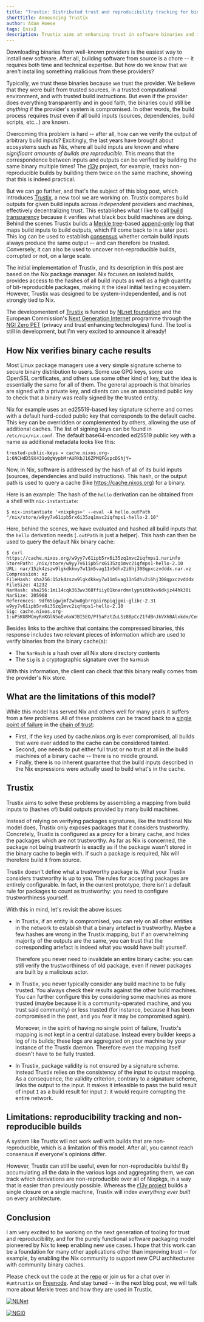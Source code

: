 ```yaml
---
title: "Trustix: Distributed trust and reproducibility tracking for binary caches"
shortTitle: Announcing Trustix
author: Adam Hoese
tags: [nix]
description: Trustix aims at enhancing trust in software binaries and improve reproducibility tracking using distributed binary caches.
---
```


Downloading binaries from well-known providers is the easiest way to install new software.
After all, building software from source is a chore -- it requires both time and technical expertise.
But how do we know that we aren't installing something malicious from these providers?

Typically, we trust these binaries because we trust the provider.
We believe that they were built from trusted sources, in a trusted computational environment, and with trusted build instructions.
But even if the provider does everything transparently and in good faith, the binaries could still be _anything_ if the provider's system is compromised.
In other words, the build process requires _trust_ even if all build inputs (sources, dependencies, build scripts, etc...) are known.

Overcoming this problem is hard -- after all, how can we verify the output of arbitrary build inputs?
Excitingly, the last years have brought about ecosystems such as Nix, where all build inputs are known and where _significant amounts of builds are reproducible_.
This means that the correspondence between inputs and outputs can be verified by building the same binary multiple times!
The [r13y](https://r13y.com/) project, for example, tracks non-reproducible builds by building them twice on the same machine, showing that this is indeed practical.

But we can go further, and that's the subject of this blog post, which introduces [Trustix][trustix], a new tool we are working on.
Trustix compares build outputs for given build inputs across _independent_ providers and machines, effectively decentralizing trust.
This establishes what I like to call [build transparency][build-transparency] because it verifies what black box build machines are doing.
Behind the scenes Trustix builds a [Merkle tree][merkle-tree]-based [append-only][append-only] log that maps build inputs to build outputs, which I'll come back to in a later post.
This log can be used to establish [consensus][consensus] whether certain build inputs always produce the same output -- and can therefore be trusted.
Conversely, it can also be used to uncover non-reproducible builds, corrupted or not, on a large scale.

The initial implementation of Trustix, and its description in this post are based on the Nix package manager.
Nix focuses on isolated builds, provides access to the hashes of all build inputs as well as a high quantity of bit-reproducible packages, making it the ideal initial testing ecosystem.
However, Trustix was designed to be system-independented, and is not strongly tied to Nix.

The developmentent of [Trustix][trustix] is funded by [NLnet foundation][nlnet] and the European Commission's [Next Generation Internet][ngi] programme through the [NGI Zero PET][pet] (privacy and trust enhancing technologies) fund.
The tool is still in development, but I'm very excited to announce it already!

## How Nix verifies binary cache results

Most Linux package managers use a very simple signature scheme to secure binary distribution to users.
Some use GPG keys, some use OpenSSL certificates, and others use some other kind of key, but the idea is essentially the same for all of them.
The general approach is that binaries are signed with a private key, and clients can use an associated public key to check that a binary was really signed by the trusted entity.

Nix for example uses an ed25519-based key signature scheme and comes with a default hard-coded public key that corresponds to the default cache.
This key can be overridden or complemented by others, allowing the use of additional caches.
The list of signing keys can be found in `/etc/nix/nix.conf`.
The default base64-encoded ed25519 public key with a name as additional metadata looks like this:

```
trusted-public-keys = cache.nixos.org-1:6NCHdD59X431o0gWypbMrAURkbJ16ZPMQFGspcDShjY=
```

Now, in Nix, software is addressed by the hash of all of its build inputs (sources, dependencies and build instructions).
This hash, or the output path is used to query a cache (like <https://cache.nixos.org>) for a binary.

Here is an example:
The hash of the `hello` derivation can be obtained from a shell with `nix-instantiate`:

```
$ nix-instantiate '<nixpkgs>' --eval -A hello.outPath
"/nix/store/w9yy7v61ipb5rx6i35zq1mvc2iqfmps1-hello-2.10"
```

Here, behind the scenes, we have evaluated and hashed all build inputs that the `hello` derivation needs (`.outPath` is just a helper).
This hash can then be used to query the default Nix binary cache:

```
$ curl https://cache.nixos.org/w9yy7v61ipb5rx6i35zq1mvc2iqfmps1.narinfo
StorePath: /nix/store/w9yy7v61ipb5rx6i35zq1mvc2iqfmps1-hello-2.10
URL: nar/15zk4zszw9lgkdkkwy7w11m5vag11n5dhv2i6hj308qpxczvdddx.nar.xz
Compression: xz
FileHash: sha256:15zk4zszw9lgkdkkwy7w11m5vag11n5dhv2i6hj308qpxczvdddx
FileSize: 41232
NarHash: sha256:1mi14cqk363wv368ffiiy01knardmnlyphi6h9xv6dkjz44hk30i
NarSize: 205968
References: 9df65igwjmf2wbw0gbrrgair6piqjgmi-glibc-2.31 w9yy7v61ipb5rx6i35zq1mvc2iqfmps1-hello-2.10
Sig: cache.nixos.org-1:uP5KU8MCmyRnKGlN5oEv6xWJBI5EO/Pf5aFztZuLSz8BpCcZ1fdBnJkVXhBAlxkdm/CemsgQskhwvyd2yghTAg==
```

Besides links to the archive that contains the compressed binaries, this response includes two relevant pieces of information which are used to verify binaries from the binary cache(s):

- The `NarHash` is a hash over all Nix store directory contents
- The `Sig` is a cryptographic signature over the `NarHash`

With this information, the client can check that this binary really comes from the provider's Nix store.

## What are the limitations of this model?

While this model has served Nix and others well for many years it suffers from a few problems.
All of these problems can be traced back to a [single point of failure][single-point-of-failure] in the [chain of trust][chain-of-trust]:

- First, if the key used by cache.nixos.org is ever compromised, all builds that were ever added to the cache can be considered tainted.
- Second, one needs to put either full trust or no trust at all in the build machines of a binary cache -- there is no middle ground.
- Finally, there is no inherent guarantee that the build inputs described in the Nix expressions were actually used to build what's in the cache.

## Trustix

Trustix aims to solve these problems by assembling a mapping from build inputs to (hashes of) build outputs provided by many build machines.

Instead of relying on verifying packages signatures, like the traditional Nix model does, Trustix only exposes packages that it considers trustworthy.
Concretely, Trustix is configured as a proxy for a binary cache, and hides the packages which are not trustworthy.
As far as Nix is concerned, the package not being trustworth is exactly as if the package wasn't stored in the binary cache to begin with.
If such a package is required, Nix will therefore build it from source.

Trustix doesn't define what a trustworthy package is.
What your Trustix considers trustworthy is up to you.
The rules for accepting packages are entirely configurable.
In fact, in the current prototype, there isn't a default rule for packages to count as trustworthy: you need to configure trustworthiness yourself.

With this in mind, let's revisit the above issues

- In Trustix, if an entity is compromised, you can rely on all
  other entities in the network to establish that a binary artefact is
  trustworthy. Maybe a few hashes are wrong in the Trustix mapping,
  but if an overwhelming majority of the outputs are the same, you can
  trust that the corresponding artefact is indeed what you would have
  built yourself.

  Therefore you never need to invalidate an entire binary cache: you
  can still verify the trustworthiness of old package, even if newer
  packages are built by a malicious actor.

- In Trustix, you never typically consider any build machine to be
  fully trusted. You always check their results against the other
  build machines. You can further configure this by considering some
  machines as more trusted (maybe because it is a community-operated
  machine, and you trust said community) or less trusted (for instance,
  because it has been compromised in the past, and you fear it may be
  compromised again).

  Moreover, in the spirit of having no single point of failure,
  Trustix's mapping is not kept in a central database. Instead every
  builder keeps a log of its builds; these logs are aggregated on your
  machine by your instance of the Trustix daemon. Therefore even the
  mapping itself doesn't have to be fully trusted.

- In Trustix, package validity is not ensured by a signature scheme.
  Instead Trustix relies on the consistency of the input to output
  mapping. As a consequence, the validity criterion, contrary to a
  signature scheme, links the output to the input. It makes it
  infeasible to pass the build result of input `I` as a build result for
  input `J`: it would require corrupting the entire network.

## Limitations: reproducibility tracking and non-reproducible builds

A system like Trustix will not work well with builds that are non-reproducible, which is a limitation of this model.
After all, you cannot reach consensus if everyone's opinions differ.

However, Trustix can still be useful, even for non-reproducible builds!
By accumulating all the data in the various logs and aggregating them, we can track which derivations are non-reproducible over all of Nixpkgs, in a way that is easier than previously possible.
Whereas the [r13y project](https://r13y.com/) builds a single closure
on a single machine, Trustix will index _everything ever built_ on every
architecture.

## Conclusion

I am very excited to be working on the next generation of tooling for trust and reproducibility, and for the purely functional software packaging model pioneered by Nix to keep enabling new use cases.
I hope that this work can be a foundation for many other applications other than improving trust -- for example, by enabling the Nix community to support new CPU architectures with community binary caches.

Please check out the code at the [repo][trustix] or join us for a chat over in `#untrustix` on [Freenode][freenode].
And stay tuned -- in the next blog post, we will talk more about Merkle trees and how they are used in Trustix.

<a href="https://nlnet.nl/" style="width=40%;margin=2%;">![NLNet](./nlnet-banner.png)</a>

<a href="https://nlnet.nl/NGI0" style="width=40%;margin=2%;">![NGI0](./NGI0_tag.png)</a>

[trustix]: https://github.com/tweag/trustix
[build-transparency]: https://build-transparency.org
[merkle-tree]: https://en.wikipedia.org/wiki/Merkle_tree
[append-only]: https://en.wikipedia.org/wiki/Append-only
[consensus]: https://en.wikipedia.org/wiki/Consensus_(computer_science)
[nlnet]: https://nlnet.nl/project/Trustix
[pet]: https://nlnet.nl/PET
[ngi]: https://ngi.eu
[single-point-of-failure]: https://en.wikipedia.org/wiki/Single_point_of_failure
[chain-of-trust]: https://en.wikipedia.org/wiki/Chain_of_trust
[freenode]: https://webchat.freenode.net/
[untrusted-ci]: https://www.tweag.io/blog/2019-11-21-untrusted-ci/
